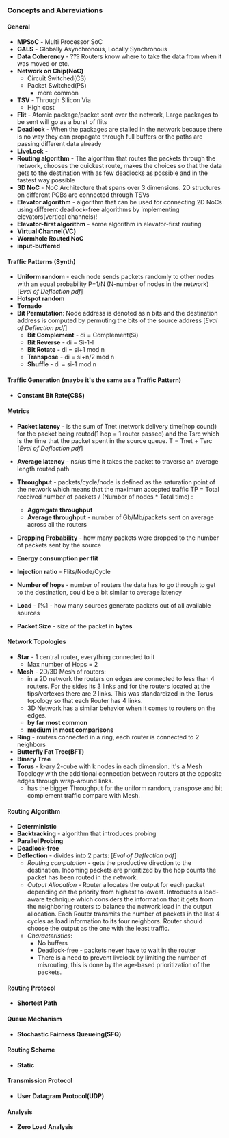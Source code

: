 ### Concepts and Abrreviations

#### General
* **MPSoC** - Multi Processor SoC
* **GALS** - Globally Asynchronous, Locally Synchronous
* **Data Coherency** - ??? Routers know where to take the data from when it was moved or etc.
* **Network on Chip(NoC)**
  - Circuit Switched(CS)
  - Packet Switched(PS)
    - more common
* **TSV** - Through Silicon Via
  - High cost
* **Flit** - Atomic package/packet sent over the network, Large packages to be sent will go as a burst of flits
* **Deadlock** - When the packages are stalled in the network because there is no way they can propagate through full buffers or the paths are passing different data already
* **LiveLock** -
* **Routing algorithm** - The algorithm that routes the packets through the network, chooses the quickest route, makes the choices so that the data gets to the destination with as few deadlocks as possible and in the fastest way possible
* **3D NoC** - NoC Architecture that spans over 3 dimensions. 2D structures on different PCBs are connected through TSVs
* **Elevator algorithm** - algorithm that can be used for connecting 2D NoCs using different deadlock-free algorithms by implementing elevators(vertical channels)!
* **Elevator-first algorithm** - some algorithm in elevator-first routing
* **Virtual Channel(VC)**
* **Wormhole Routed NoC**
* **input-buffered**

#### Traffic Patterns (Synth)
- **Uniform random** - each node sends packets randomly to other nodes with an equal probability P=1/N (N-number of nodes in the network) [*Eval of Deflection pdf*]
- **Hotspot random**
- **Tornado**
- **Bit Permutation**: Node address is denoted as n bits and the destination address is computed by permuting the bits of the source address [*Eval of Deflection pdf*]
  - **Bit Complement** - di = Complement(Si)
  - **Bit Reverse** - di = Si-1-l
  - **Bit Rotate** - di = si+1 mod n
  - **Transpose** - di = si+n/2 mod n
  - **Shuffle** - di = si-1 mod n

#### Traffic Generation (maybe it's the same as a Traffic Pattern)
- **Constant Bit Rate(CBS)**

#### Metrics
- **Packet latency** - is the sum of Tnet (network delivery time[hop count]) for the packet being routed(1 hop = 1 router passed) and the Tsrc which is the time that the packet spent in the source queue. T = Tnet + Tsrc [*Eval of Deflection pdf*]

- **Average latency** - ns/us time it takes the packet to traverse an average length routed path
- **Throughput** - packets/cycle/node is defined as the saturation point of the network which means that the maximum accepted traffic TP = Total received number of packets / (Number of nodes * Total time) :
  - **Aggregate throughput**
  - **Average throughput** - number of Gb/Mb/packets sent on average across all the routers
- **Dropping Probability** - how many packets were dropped to the number of packets sent by the source
- **Energy consumption per flit**
- **Injection ratio** - Flits/Node/Cycle
- **Number of hops** - number of routers the data has to go through to get to the destination, could be a bit similar to average latency
- **Load** - [%] - how many sources generate packets out of all available sources
- **Packet Size** - size of the packet in **bytes**

#### Network Topologies
- **Star** - 1 central router, everything connected to it
  - Max number of Hops = 2
- **Mesh** - 2D/3D Mesh of routers:
  - in a 2D network the routers on edges are connected to less than 4 routers. For the sides its 3 links and for the routers located at the tips/vertexes there are 2 links. This was standardized in the Torus topology so that each Router has 4 links.
  - 3D Network has a similar behavior when it comes to routers on the edges.
  - **by far most common**
  - **medium in most comparisons**
- **Ring** - routers connected in a ring, each router is connected to 2 neighbors
- **Butterfly Fat Tree(BFT)**
- **Binary Tree**
- **Torus** - k-ary 2-cube with k nodes in each dimension. It's a Mesh Topology with the additional connection between routers at the opposite edges through wrap-around links.
  - has the bigger Throughput for the uniform random, transpose and bit complement traffic compare with Mesh.

#### Routing Algorithm
- **Deterministic**
- **Backtracking** - algorithm that introduces probing
- **Parallel Probing**
- **Deadlock-free**
- **Deflection** - divides into 2 parts: [*Eval of Deflection pdf*]
  - *Routing computation* - gets the productive direction to the destination. Incoming packets are prioritized by the hop counts the packet has been routed in the network.
  - *Output Allocation* - Router allocates the output for each packet depending on the priority from highest to lowest. Introduces a load-aware technique which considers the information that it gets from the neighboring routers to balance the network load in the output allocation. Each Router transmits the number of packets in the last 4 cycles as load information to its four neighbors. Router should choose the output as the one with the least traffic.
  - *Characteristics*:
    - No buffers
    - Deadlock-free - packets never have to wait in the router
    - There is a need to prevent livelock by limiting the number of misrouting, this is done by the age-based prioritization of the packets.


#### Routing Protocol
- **Shortest Path**

#### Queue Mechanism
- **Stochastic Fairness Queueing(SFQ)**

#### Routing Scheme
- **Static**

#### Transmission Protocol
- **User Datagram Protocol(UDP)**

#### Analysis
- **Zero Load Analysis**
